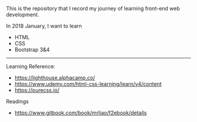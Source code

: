 This is the repository that I record my journey of learning front-end web development.

In 2018 January, I want to learn

* HTML
* CSS
* Bootstrap 3&4

***
Learning Reference:
* https://lighthouse.alphacamp.co/
* https://www.udemy.com/html-css-learning/learn/v4/content
* https://purecss.io/

Readings
* https://www.gitbook.com/book/mrliao/f2ebook/details
